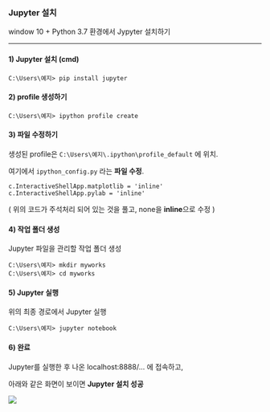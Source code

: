 ### Jupyter 설치

window 10 + Python 3.7 환경에서 Jypyter 설치하기

---------------------------------------------------------



#### 1) Jupyter 설치 (cmd)

```
C:\Users\예지> pip install jupyter
```



#### 2) profile 생성하기

```
C:\Users\예지> ipython profile create
```



#### 3) 파일 수정하기

생성된 profile은 `C:\Users\예지\.ipython\profile_default` 에 위치.

여기에서 `ipython_config.py` 라는 **파일 수정**.

```
c.InteractiveShellApp.matplotlib = 'inline'
c.InteractiveShellApp.pylab = 'inline'
```

( 위의 코드가 주석처리 되어 있는 것을 풀고, none을 **inline**으로 수정 )



#### 4) 작업 폴더 생성

Jupyter 파일을 관리할 작업 폴더 생성

```
C:\Users\예지> mkdir myworks
C:\Users\예지> cd myworks
```



#### 5) Jupyter 실행

위의 최종 경로에서 Jupyter 실행

```
C:\Users\예지> jupyter notebook
```



#### 6) 완료

Jupyter를 실행한 후 나온 localhost:8888/... 에 접속하고,

아래와 같은 화면이 보이면 **Jupyter 설치 성공**

![](C:\Users\예지\Desktop\TIL할꺼\주피터.PNG)